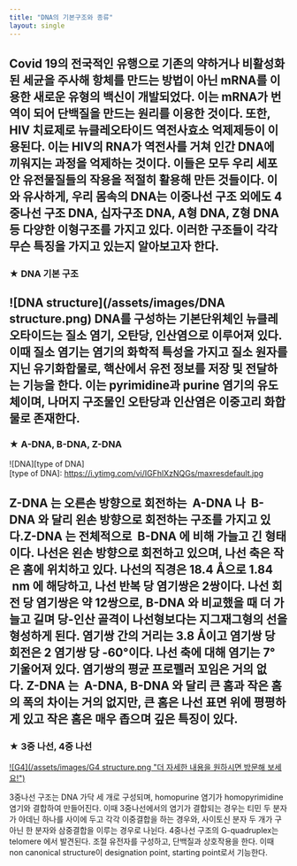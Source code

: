 ```yaml
---
title: "DNA의 기본구조와 종류"
layout: single
---
```

Covid 19의 전국적인 유행으로 기존의 약하거나 비활성화된 세균을 주사해 항체를 만드는 방법이 아닌 mRNA를 이용한 새로운 유형의 백신이 개발되었다. 이는 mRNA가 번역이 되어 단백질을 만드는 원리를 이용한 것이다. 또한, HIV 치료제로 뉴클레오타이드 역전사효소 억제제등이 이용된다. 이는 HIV의 RNA가 역전사를 거쳐 인간 DNA에 끼워지는 과정을 억제하는 것이다. 이들은 모두 우리 세포 안 유전물질들의 작용을 적절히 활용해 만든 것들이다. 이와 유사하게, 우리 몸속의 DNA는 이중나선 구조 외에도 4중나선 구조 DNA, 십자구조 DNA, A형 DNA, Z형 DNA등 다양한 이형구조를 가지고 있다. 이러한 구조들이 각각 무슨 특징을 가지고 있는지 알아보고자 한다. 
---
### ★ DNA 기본 구조
![DNA structure](/assets/images/DNA structure.png)
DNA를 구성하는 기본단위체인 뉴클레오타이드는 질소 염기, 오탄당, 인산염으로 이루어져 있다. 이때 질소 염기는 염기의 화학적 특성을 가지고 질소 원자를 지닌 유기화합물로, 핵산에서 유전 정보를 저장 및 전달하는 기능을 한다. 이는 pyrimidine과 purine 염기의 유도체이며, 나머지 구조물인 오탄당과 인산염은 이중고리 화합물로 존재한다.
---
### ★ A-DNA, B-DNA, Z-DNA
![DNA][type of DNA]<br>
[type of DNA]:
https://i.ytimg.com/vi/IGFhlXzNQGs/maxresdefault.jpg

Z-DNA 는 오른손 방향으로 회전하는  A-DNA 나  B-DNA 와 달리 왼손 방향으로 회전하는 구조를 가지고 있다.Z-DNA 는 전체적으로  B-DNA 에 비해 가늘고 긴 형태이다. 나선은 왼손 방향으로 회전하고 있으며, 나선 축은 작은 홈에 위치하고 있다. 나선의 직경은 18.4 Å으로 1.84  nm 에 해당하고, 나선 반복 당 염기쌍은 2쌍이다. 나선 회전 당 염기쌍은 약 12쌍으로, B-DNA 와 비교했을 때 더 가늘고 길며 당-인산 골격이 나선형보다는 지그재그형의 선을 형성하게 된다. 염기쌍 간의 거리는 3.8 Å이고 염기쌍 당 회전은 2 염기쌍 당 -60°이다. 나선 축에 대해 염기는 7° 기울어져 있다. 염기쌍의 평균 프로펠러 꼬임은 거의 없다. Z-DNA 는  A-DNA, B-DNA 와 달리 큰 홈과 작은 홈의 폭의 차이는 거의 없지만, 큰 홈은 나선 표면 위에 평평하게 있고 작은 홈은 매우 좁으며 깊은 특징이 있다.
---
### ★ 3중 나선, 4중 나선
[![G4](/assets/images/G4 structure.png "더 자세한 내용을 원하시면 방문해 보세요!")](https://www.dongascience.com/news.php?idx=40451)

3중나선 구조는 DNA 가닥 세 개로 구성되며, homopurine 염기가 homopyrimidine 염기와 결합하여 만들어진다. 이때 3중나선에서의 염기가 결합되는 경우는 티민 두 분자가 아데닌 하나를 사이에 두고 각각 이중결합을 하는 경우와, 사이토신 분자 두 개가 구아닌 한 분자와 삼중결합을 이루는 경우로 나뉜다. 4중나선 구조의 G-quadruplex는 telomere 에서 발견된다. 조절 유전자를 구성하고, 단백질과 상호작용을 한다. 이때 non canonical structure이 designation point, starting point로서 기능한다.

